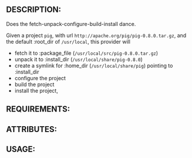 ## DESCRIPTION:

Does the fetch-unpack-configure-build-install dance.

Given a project `pig`, with url `http://apache.org/pig/pig-0.8.0.tar.gz`, and
the default :root_dir of `/usr/local`, this provider will

* fetch  it to :package_file (`/usr/local/src/pig-0.8.0.tar.gz`)
* unpack it to :install_dir  (`/usr/local/share/pig-0.8.0`)
* create a symlink for :home_dir (`/usr/local/share/pig`) pointing to :install_dir
* configure the project
* build the project
* install the project,

## REQUIREMENTS:

## ATTRIBUTES:

## USAGE:

